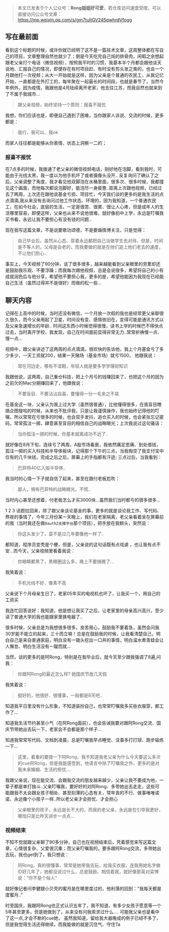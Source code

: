 
> 本文已发表于个人公众号：**Rong姐姐好可爱**，若仓库访问速度受限，可以直接访问公众号文章：https://mp.weixin.qq.com/s/gm7tultGV245qwhrdVfogg

## 写在最前面

看到这个标题的时候，或许你就已经明了这不是一篇技术文章，这周整体都在写自己的项目，文章整理自然也就少了；倒是今天吃完自己炖的排骨肉，闲暇之余想起跟老父亲打个电话（微信视频），按照我平时的习惯，我基本半个月都会跟他谈天说地、汇报自己的情况，即便存在有时项目赶、有时没有剪头发之类的，也会一个月跟他打一次视频；从大一开始就是这样，因为父亲是个普通的农民工，从我记忆开始，一直都是在外打工的，每年聚在一起最长的时间段，也就是春节了，当然今年例外，因为疫情，我跟他是4月陆续离开老家，他去往江苏，而我自然也就来到了不属于我城市...

> 跟父亲视频，始终坚持一个原则：报喜不报忧

我想，你们应该也是，即便自己遇到了困难，当你跟家人诉说、交流的时候，更多都是：

> 我行、我可以、我ok

而家人往往都是能够从你表情、状态上洞察一二的；


### 报喜不报忧

在7点多的时候，我拨通了老父亲的微信视频电话，刚好他在泡脚，看到我时，可能由于光线太黑，我一度以为他手机坏了或者摄像头没开.. 反复询问了确认了之后，父亲调整了角度，我才看见他双脚泡在水桶里面，很多次、很多时候，我都撞见这个画面，而他每次都说泡脚好，能泡尽一身疲惫..距离上次跟他视频，已经过去了两周，上次还在跟他说基金亏损、项目忙，今天我们谈的更多的是我生活的点点滴滴,我从来没有去询问过他工作状态、环境的，因为我知道，一个普通农民工，在如今社会，底层的生活，一定是很苦、很累、很让人心疼，但是成年人的生活哪里容易，即便这样，父亲也从来不说他很难，就好像初中上学，永远是叮嘱我买书看，永远让我不要担心有没有钱的问题..

现在我写这篇文章，不是说要歌功颂德，不是要煽情博关注，只是觉得：

> 自己毕业后，虽然从心态、穿着永远都把自己当做学生去对待，但是，时间是不等人的，父母是会老的，而我要做的就是在他们追上他们老去的速度， 不让他们担心..

事实上，今天视频了90分钟，谈了很多很多，越来越能看到父亲眼里的劳累却还是鼓励我乐观、不要浮躁；而我每次跟他视频，总是会说很多，希望将自己的小有成就润色后与他分享，希望他不要担心我，更多的是，希望他能因为我现在已经能自己生活（虽然过得并不是很好）而做的松一些... 


## 聊天内容

记得在上高中的时候，当时还没有微信，一个月放一次假的我也是经常更父亲聊很久很久，而今父亲用起了卫星，时间没有变、感情依旧在，变得可能是通讯方式以及父亲急速增长的年龄.. 时间这东西小时候觉得很慢，读书上学的时候巴不得快点过去，当时离开学校，我发现，自己在时间面前显得非常无力..常常祈祷慢一点、慢一点...

视频中，跟父亲讲述了这两周的点点滴滴，很欢快的告诉他，我上个月基金亏了多少多少，一天工资就200，结果一天赌场（基金市场）就亏1500， 他跟我说：

> 常在河边走，哪有不湿鞋，年轻人就是要多学学理财知识

我跟他说，这两周，自己重仓科技，把上个月亏的钱赚回来了，也把这个月的因为之前欠的Mac分期赚回来了，他跟我说：

> 不要盲目、不要沾沾自喜，要懂得一分一毛来之不易

在基金这一块，父亲认为我上过大学（虽然很普通），比他懂得很多，在我盲目瞎搞企图梭哈的时候，从来也不批评我，只是让我谨慎操作，我也始终记得他的叮嘱，所以常常在亏很多的时候，也会双手发抖，追仓买入的时候，也会紧张忘记密码，常常孤注一掷，肆意甚至盲目的相信自己的战略眼光；上次我说过这句骚话：

> 当你孤注一掷的时候，你基本就离成功不远了..

就好像在8月下旬，连续亏了两周，A股市场看衰，我依然痛定思痛、到处借钱，孤注一掷的买入科技和半导体板块，记得那个下午的三点，当我掏空了我支付宝中仅有的几千块钱，完成之后之后，屏幕上的手指都有汗迹; 三点过后，当我看到：

> 巴菲特40亿入股半导体..

我当时的心情一下子就自信了起来，甚至在跟付老板尬吹：

> 鄙人，拥有巴菲特的战略眼光，不慌..

当时内心甚至还想着，付老板怎么才买3000块...虽然我们当时都亏的很多很多...


1 2 3 话题拉回来，除了跟父亲谈论基金的事，更多的就是谈论我工作、写代码、熬夜的事情了，今年三月份某一天晚上，我们在老家隔离，老父亲看着坐在屏幕前的我（当时我还在做`Oauth2支撑平台`那个项目），把手放在我额头，突然说：

> 你这头发少了，莫不是过几年要像他一样了..

都知道，程序员变秃是个梗，但是，父亲说的这句话既有点戏谑 ，也让我有点不安...而今天，父亲视频里看着我说：

> 你眼睛都黑了，黑眼圈这么多，晚上不要搞晚了...

我笑着说：

> 手机光线不好、像素不高

父亲说下个月母亲生日了，老家05年买的电视机也坏了，让我买一个，用自己的工资买

我连忙回答说好：我知道，他是想让我买了之后，让老家里的母亲高兴高兴，至少读了普通大学的我也能跟家里换电器了..

很多时候，父亲总是为我想很多很多，良苦用心，鼓励我不要着急，虽然会问我30岁能不能立的起来，三十而立嘛！总是在鼓励我的时候，让我看清楚自己，明白自己是来自普通家庭，明白没有一锄头挖出一口井的事情，明白温水煮青蛙会让人懈怠、明白生活没有一蹴而就...


当然，谈的更多的是阿Rong，特别是在我毕业后，就今天至少跟我强调了8遍,问我：

> 你跟阿Rong的最近怎么样? 她国庆节放几天假

我笑着说：

> 挺好的，他很好、很懂事，一般都是8天吧..

知道我平日里没有什么形象，不知道装扮自己，也常常叮嘱我多买些衣服穿，都工作了...

知道我生活节约甚至小气（在阿Rong面前），也会告诫我要对跟阿Rong交流、国庆节带她出去玩一下，老家会不会都是那个样子...

知道我常常写代码、文档到凌晨，总是叮嘱我早点睡觉、没事多打打球、跑步锻炼一下...

> 这里，着重的要提一下阿Rong，我不知道我老父亲为什么今天要这么多次的cue阿Rong，但是我能感觉到，他语言中除了叮嘱我之外，更多的是对我未来婚姻、生活的担忧....


我跟父亲说，现在能交流、会跟我交流的朋友越来越少，父亲让我不要成为他，一辈子都是单打独斗..父亲叮嘱我，要好好的对阿Rong、多带她出去走走，这些可能跟我不太会跟女孩子相处、甚至刻薄的心态有关，常年丧的不行、做事唯唯诺诺、永远像个小孩子一样..所以老父亲才会担忧、才会担心

> 父亲眼里的孩子，永远是长不大的，而我的老父亲，永远是在引导我更好，哪怕只是比昨天进步一点点...


### 视频结束

不知不觉就跟父亲聊了90多分钟，自己也在视频结束后，凭着感觉来写这篇文章，心情很复杂、父爱很沉重；而父亲叮嘱我的，要多跟阿Rong交流，多带她出去玩，我也get到了，我只想说：

> 阿Rong，真的很懂事，常常是她带我去玩，给我买衣服，连我用她名字做ID好几年了，她都没说过什么，总是鼓励、相信着我，就好像那英对梁博说：“你不是个俗人”


就好像记者问李健跟小贝壳的蜜月是在哪里度过的，他利落的回到："我每天都是度蜜月.."

时至国庆，我跟阿Rong也正式认识五年了，我不知道，有多少女孩子愿意等一个5年甚至更多，但是她做到了，从来没有问我索求过什么.... 可能我父亲也是看中了这一点,才会不断的cue她， 虽然我知道，留给我大器晚成的例子已经不多了，但是我觉得生活还得继续，而我能做的就是沉住气、守住Ta

